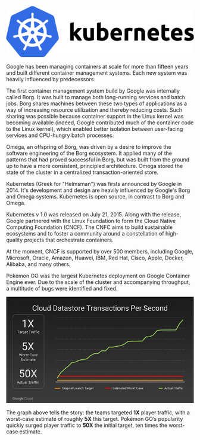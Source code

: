 <img src="../images/kubernetes.png" alt="Kubernetes" style="zoom:50%;" />



Google has been managing containers at scale for more than fifteen years and built different container management systems. Each new system was heavily influenced by predecessors. 

The first container management system build by Google was internally called Borg. It was built to manage both long-running services and batch jobs. Borg shares machines between these two types of applications as a way of increasing resource utilization and thereby reducing costs. Such sharing was possible because container support in the Linux kernel was becoming available (indeed, Google contributed much of the container code to the Linux kernel), which enabled better isolation between user-facing services and CPU-hungry batch processes.

Omega, an offspring of Borg, was driven by a desire to improve the software engineering of the Borg ecosystem. It applied many of the patterns that had proved successful in Borg, but was built from the ground up to have a more consistent, principled architecture. Omega stored the state of the cluster in a centralized transaction-oriented store. 

Kubernetes (Greek for "Helmsman") was firsts announced by Google in 2014. It's development and design are heavily influenced by Google's Borg  and Omega systems. Kubernetes is open source, in contrast to Borg and Omega.

Kubernetes v 1.0 was released on July 21, 2015. Along with the release, Google partnered with the Linux Foundation to form the Cloud Native Computing Foundation (CNCF). The CNFC aims to build sustainable ecosystems and to foster a community around a constellation of high-quality projects that orchestrate containers. 

At the moment, CNCF is supported by over 500 members, including Google, Microsoft, Oracle, Amazon, Huawei, IBM, Red Hat, Cisco, Apple, Docker, Alibaba, and many others.

Pokemon GO was the largest Kubernetes deployment on Google Container Engine ever. Due to the scale of the cluster and accompanying throughput, a multitude of bugs were identified and fixed.

![Pokemon GO.](../images/pokemon-go-tps.png)

The graph above tells the story: the teams targeted **1X** player traffic, with a worst-case estimate of roughly **5X** this target. Pokémon GO’s popularity quickly surged player traffic to **50X** the initial target, ten times the worst-case estimate.